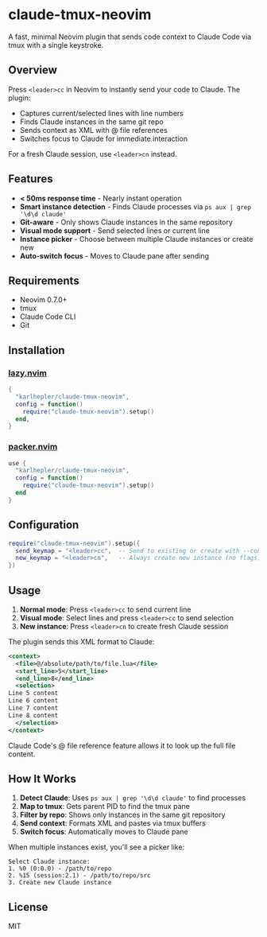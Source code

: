 # claude-tmux-neovim

A fast, minimal Neovim plugin that sends code context to Claude Code via tmux with a single keystroke.

## Overview

Press `<leader>cc` in Neovim to instantly send your code to Claude. The plugin:
- Captures current/selected lines with line numbers
- Finds Claude instances in the same git repo
- Sends context as XML with @ file references
- Switches focus to Claude for immediate interaction

For a fresh Claude session, use `<leader>cn` instead.

## Features

- **< 50ms response time** - Nearly instant operation
- **Smart instance detection** - Finds Claude processes via `ps aux | grep '\d\d claude'`
- **Git-aware** - Only shows Claude instances in the same repository
- **Visual mode support** - Send selected lines or current line
- **Instance picker** - Choose between multiple Claude instances or create new
- **Auto-switch focus** - Moves to Claude pane after sending

## Requirements

- Neovim 0.7.0+
- tmux
- Claude Code CLI
- Git

## Installation

### [lazy.nvim](https://github.com/folke/lazy.nvim)

```lua
{
  "karlhepler/claude-tmux-neovim",
  config = function()
    require("claude-tmux-neovim").setup()
  end,
}
```

### [packer.nvim](https://github.com/wbthomason/packer.nvim)

```lua
use {
  "karlhepler/claude-tmux-neovim",
  config = function()
    require("claude-tmux-neovim").setup()
  end
}
```

## Configuration

```lua
require("claude-tmux-neovim").setup({
  send_keymap = "<leader>cc",  -- Send to existing or create with --continue
  new_keymap = "<leader>cn",   -- Always create new instance (no flags)
})
```

## Usage

1. **Normal mode**: Press `<leader>cc` to send current line
2. **Visual mode**: Select lines and press `<leader>cc` to send selection
3. **New instance**: Press `<leader>cn` to create fresh Claude session

The plugin sends this XML format to Claude:

```xml
<context>
  <file>@/absolute/path/to/file.lua</file>
  <start_line>5</start_line>
  <end_line>8</end_line>
  <selection>
Line 5 content
Line 6 content
Line 7 content
Line 8 content
  </selection>
</context>
```

Claude Code's @ file reference feature allows it to look up the full file content.

## How It Works

1. **Detect Claude**: Uses `ps aux | grep '\d\d claude'` to find processes
2. **Map to tmux**: Gets parent PID to find the tmux pane
3. **Filter by repo**: Shows only instances in the same git repository
4. **Send context**: Formats XML and pastes via tmux buffers
5. **Switch focus**: Automatically moves to Claude pane

When multiple instances exist, you'll see a picker like:
```
Select Claude instance:
1. %0 (0:0.0) - /path/to/repo
2. %15 (session:2.1) - /path/to/repo/src
3. Create new Claude instance
```

## License

MIT